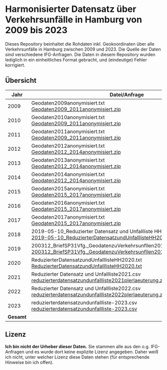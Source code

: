 # Harmonisierter Datensatz über Verkehrsunfälle in Hamburg von 2009 bis 2023

Dieses Repository beinhaltet die Rohdaten inkl. Geokoordinaten über alle Verkehrsunfälle in Hamburg zwischen 2009 und 2023. Die Quelle der Daten sind verschiedene IFG-Anfragen. Die Daten in diesem Repository wurden lediglich in ein einheitliches Format gebracht, und (eindeutige) Fehler korrigiert.

## Übersicht
| Jahr | Datei/Anfrage | Unfälle |
|------|---------------|---------|
| 2009 |Geodaten2009anonymisiert.txt<br>[Geodaten2009_2011anonymisiert.zip](https://fragdenstaat.de/anfrage/geodaten-zu-verkehrsunfallen-in-hamburg/#nachricht-106840)|63631|
| 2010 |Geodaten2010anonymisiert.txt<br>[Geodaten2009_2011anonymisiert.zip](https://fragdenstaat.de/anfrage/geodaten-zu-verkehrsunfallen-in-hamburg/#nachricht-106840)|64347|
| 2011 |Geodaten2011anonymisiert.txt<br>[Geodaten2009_2011anonymisiert.zip](https://fragdenstaat.de/anfrage/geodaten-zu-verkehrsunfallen-in-hamburg/#nachricht-106840)|66139|
| 2012 |Geodaten2012anonymisiert.txt<br>[Geodaten2012_2014anonymisiert.zip](https://fragdenstaat.de/anfrage/geodaten-zu-verkehrsunfallen-in-hamburg/#nachricht-106841)|65762|
| 2013 |Geodaten2013anonymisiert.txt<br>[Geodaten2012_2014anonymisiert.zip](https://fragdenstaat.de/anfrage/geodaten-zu-verkehrsunfallen-in-hamburg/#nachricht-106841)|65045|
| 2014 |Geodaten2014anonymisiert.txt<br>[Geodaten2012_2014anonymisiert.zip](https://fragdenstaat.de/anfrage/geodaten-zu-verkehrsunfallen-in-hamburg/#nachricht-106841)|65752|
| 2015 |Geodaten2015anonymisiert.txt<br>[Geodaten2015_2017anonymisiert.zip](https://fragdenstaat.de/anfrage/geodaten-zu-verkehrsunfallen-in-hamburg/#nachricht-106842)|67227|
| 2016 |Geodaten2016anonymisiert.txt<br>[Geodaten2015_2017anonymisiert.zip](https://fragdenstaat.de/anfrage/geodaten-zu-verkehrsunfallen-in-hamburg/#nachricht-106842)|68451|
| 2017 |Geodaten2017anonymisiert.txt<br>[Geodaten2015_2017anonymisiert.zip](https://fragdenstaat.de/anfrage/geodaten-zu-verkehrsunfallen-in-hamburg/#nachricht-106842)|67918|
| 2018 |2019-05-10_Reduzierter Datensatz und Unfallliste HH2018.txt<br>[2019-05-10_ReduzierterDatensatzundUnfalllisteHH2018.zip](https://fragdenstaat.de/anfrage/geodaten-zu-verkehrsunfallen-in-hamburg-im-jahre-2018/#nachricht-367376)|67558|
| 2019 |200312_BriefSP31Vfg._GeodatenzuVerkehrsunfllen2019_Anlage_Datensatz.xlsx<br>[200312_BriefSP31Vfg._GeodatenzuVerkehrsunfllen2019_Anlage_Datensatz.xlsx](https://fragdenstaat.de/anfrage/geodaten-zu-verkehrsunfallen-in-hamburg-im-jahre-2019/#nachricht-470737)|68887|
| 2020 |ReduzierterDatensatzundUnfalllisteHH2020.txt<br>[ReduzierterDatensatzundUnfalllisteHH2020.txt](https://fragdenstaat.de/anfrage/geodaten-zu-verkehrsunfallen-in-hamburg-im-jahre-2020/#nachricht-569893)|58137|
| 2021 |Reduzierter Datensatz und Unfallliste2021.csv<br>[reduzierterdatensatzundunfallliste2021plerlaeuterung.zip](https://fragdenstaat.de/anfrage/geodaten-zu-verkehrsunfaellen-in-hamburg-im-jahre-2022/#nachricht-771669)|59463|
| 2022 |Reduzierter Datensatz und Unfallliste2022.csv<br>[reduzierterdatensatzundunfallliste2022plerlaeuterung.zip](https://fragdenstaat.de/anfrage/geodaten-zu-verkehrsunfaellen-in-hamburg-im-jahre-2022/#nachricht-771668)|60957|
| 2023 |reduzierterdatensatzundunfallliste-2023.csv<br>[reduzierterdatensatzundunfallliste-2023.csv](https://fragdenstaat.de/anfrage/geodaten-zu-verkehrsunfaellen-in-hamburg-im-jahre-2023/#nachricht-937383)|63597|
| **Gesamt** | |972871|

## Lizenz
**Ich bin nicht der Urheber dieser Daten.** Sie stammen alle aus den o.g. IFG-Anfragen und es wurde dort keine explizite Lizenz angegeben. Daher weiß ich nicht, unter welcher Lizenz diese Daten stehen (für entsprechende Hinweise bin ich offen).